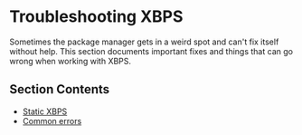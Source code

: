 # Troubleshooting XBPS

Sometimes the package manager gets in a weird spot and can't fix itself without
help. This section documents important fixes and things that can go wrong when
working with XBPS.

## Section Contents

- [Static XBPS](./static.md)
- [Common errors](./common-errors.md)
